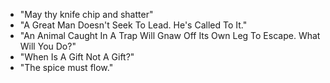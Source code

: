 - "May thy knife chip and shatter"
- "A Great Man Doesn't Seek To Lead. He's Called To It."
- "An Animal Caught In A Trap Will Gnaw Off Its Own Leg To Escape. What Will 
You Do?"
- "When Is A Gift Not A Gift?"
- "The spice must flow."
